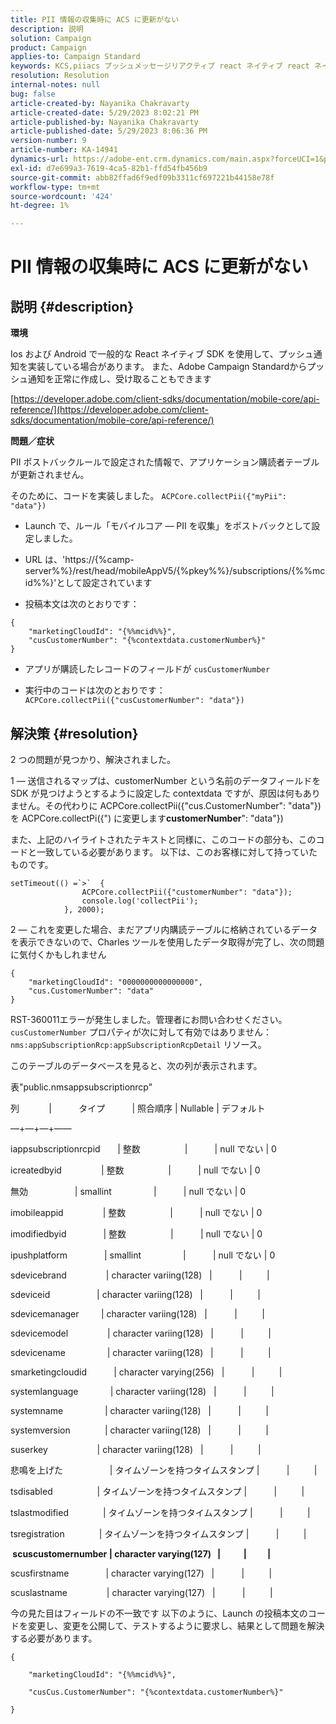 ```yaml
---
title: PII 情報の収集時に ACS に更新がない
description: 説明
solution: Campaign
product: Campaign
applies-to: Campaign Standard
keywords: KCS,piiacs プッシュメッセージリアクティブ react ネイティブ react ネイティブ android ios
resolution: Resolution
internal-notes: null
bug: false
article-created-by: Nayanika Chakravarty
article-created-date: 5/29/2023 8:02:21 PM
article-published-by: Nayanika Chakravarty
article-published-date: 5/29/2023 8:06:36 PM
version-number: 9
article-number: KA-14941
dynamics-url: https://adobe-ent.crm.dynamics.com/main.aspx?forceUCI=1&pagetype=entityrecord&etn=knowledgearticle&id=cb2771b5-5bfe-ed11-8f6e-6045bd006a22
exl-id: d7e699a3-7619-4ca5-82b1-ffd54fb456b9
source-git-commit: abb82ffad6f9edf09b3311cf697221b44158e78f
workflow-type: tm+mt
source-wordcount: '424'
ht-degree: 1%

---
```


# PII 情報の収集時に ACS に更新がない

## 説明 {#description}


<b>環境</b>

Ios および Android で一般的な React ネイティブ SDK を使用して、プッシュ通知を実装している場合があります。 また、Adobe Campaign Standardからプッシュ通知を正常に作成し、受け取ることもできます

[https://developer.adobe.com/client-sdks/documentation/mobile-core/api-reference/](https://developer.adobe.com/client-sdks/documentation/mobile-core/api-reference/)

<b>問題／症状</b>

PII ポストバックルールで設定された情報で、アプリケーション購読者テーブルが更新されません。

そのために、コードを実装しました。 `ACPCore.collectPii({"myPii": "data"})`

- Launch で、ルール「モバイルコア — PII を収集」をポストバックとして設定しました。

- URL は、&#39;https://{%camp-server%%}/rest/head/mobileAppV5/{%pkey%%}/subscriptions/{%%mcid%%}&#39;として設定されています

- 投稿本文は次のとおりです：


```
{
    "marketingCloudId": "{%%mcid%%}",
    "cusCustomerNumber": "{%contextdata.customerNumber%}"
}
```


- アプリが購読したレコードのフィールドが `cusCustomerNumber`

- 実行中のコードは次のとおりです： `ACPCore.collectPii({"cusCustomerNumber": "data"})`


## 解決策 {#resolution}


2 つの問題が見つかり、解決されました。



1 — 送信されるマップは、customerNumber という名前のデータフィールドを SDK が見つけようとするように設定した contextdata ですが、原因は何もありません。その代わりに ACPCore.collectPii({&quot;cus.CustomerNumber&quot;: &quot;data&quot;}) を ACPCore.collectPi({&quot;) に変更します<b>customerNumber</b>&quot;: &quot;data&quot;})

また、上記のハイライトされたテキストと同様に、このコードの部分も、このコードと一致している必要があります。 以下は、このお客様に対して持っていたものです。


```
setTimeout(() =`>`  {
                ACPCore.collectPii({"customerNumber": "data"});
                console.log('collectPii');
            }, 2000);
```


2 — これを変更した場合、まだアプリ内購読テーブルに格納されているデータを表示できないので、Charles ツールを使用したデータ取得が完了し、次の問題に気付くかもしれません


```
{
    "marketingCloudId": "0000000000000000",
    "cus.CustomerNumber": "data"
}
```


RST-360011エラーが発生しました。管理者にお問い合わせください。
`cusCustomerNumber` プロパティが次に対して有効ではありません： `nms:appSubscriptionRcp:appSubscriptionRcpDetail` リソース。

このテーブルのデータベースを見ると、次の列が表示されます。



表&quot;public.nmsappsubscriptionrcp&quot;

列            |           タイプ           | 照合順序 | Nullable | デフォルト

—+—+—+——

iappsubscriptionrcpid       | 整数                  |           | null でない | 0

icreatedbyid                | 整数                  |           | null でない | 0

無効                   | smallint                 |           | null でない | 0

imobileappid                | 整数                  |           | null でない | 0

imodifiedbyid               | 整数                  |           | null でない | 0

ipushplatform               | smallint                 |           | null でない | 0

sdevicebrand                | character variing(128)   |           |          |

sdeviceid                   | character variing(128)   |           |          |

sdevicemanager         | character variing(128)   |           |          |

sdevicemodel                | character variing(128)   |           |          |

sdevicename                 | character variing(128)   |           |          |

smarketingcloudid           | character varying(256)   |           |          |

systemlanguage             | character variing(128)   |           |          |

systemname                 | character variing(128)   |           |          |

systemversion              | character variing(128)   |           |          |

suserkey                    | character variing(128)   |           |          |

悲鳴を上げた                   | タイムゾーンを持つタイムスタンプ |           |          |

tsdisabled                  | タイムゾーンを持つタイムスタンプ |           |          |

tslastmodified              | タイムゾーンを持つタイムスタンプ |           |          |

tsregistration              | タイムゾーンを持つタイムスタンプ |           |          |

<b> scuscustomernumber | character varying(127)   |           |          | </b>

scusfirstname               | character varying(127)   |           |          |

scuslastname                | character varying(127)   |           |          |



今の見た目はフィールドの不一致です 以下のように、Launch の投稿本文のコードを変更し、変更を公開して、テストするように要求し、結果として問題を解決する必要があります。


```
{

    "marketingCloudId": "{%%mcid%%}",

    "cusCus.CustomerNumber": "{%contextdata.customerNumber%}"

}
```
